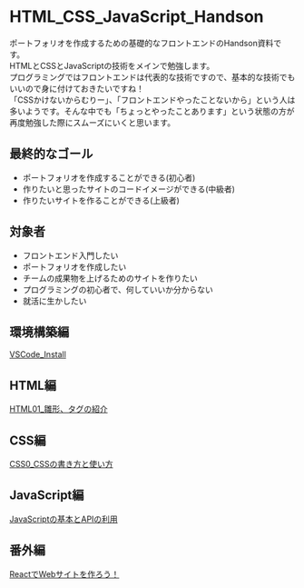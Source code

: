 # HTML_CSS_JavaScript_Handson
ポートフォリオを作成するための基礎的なフロントエンドのHandson資料です。  
HTMLとCSSとJavaScriptの技術をメインで勉強します。  
プログラミングではフロントエンドは代表的な技術ですので、基本的な技術でもいいので身に付けておきたいですね！  
「CSSかけないからむりー」、「フロントエンドやったことないから」という人は多いようです。そんな中でも「ちょっとやったことあります」という状態の方が再度勉強した際にスムーズにいくと思います。  

## 最終的なゴール
- ポートフォリオを作成することができる(初心者)
- 作りたいと思ったサイトのコードイメージができる(中級者)
- 作りたいサイトを作ることができる(上級者)

## 対象者
- フロントエンド入門したい
- ポートフォリオを作成したい
- チームの成果物を上げるためのサイトを作りたい
- プログラミングの初心者で、何していいか分からない
- 就活に生かしたい

## 環境構築編
[VSCode_Install](https://github.com/CIST-LT-CLUB/HTML_CSS_JavaScript_Handson/blob/master/VSCode.md)  


## HTML編
 [HTML01_雛形、タグの紹介](https://github.com/CIST-LT-CLUB/HTML_CSS_JavaScript_Handson/blob/master/HTML/html1.md)  
 []()  


## CSS編
[CSS0_CSSの書き方と使い方](https://github.com/CIST-LT-CLUB/HTML_CSS_JavaScript_Handson/blob/master/CSS/css1.md)  



## JavaScript編
[JavaScriptの基本とAPIの利用](https://github.com/CIST-LT-CLUB/HTML_CSS_JavaScript_Handson/blob/master/JavaScript/JavaScript1.md)  



## 番外編
[ReactでWebサイトを作ろう！](https://github.com/hatsuki0111/ReactHandson/blob/master/Handson/CreateEnvironment.md)  



